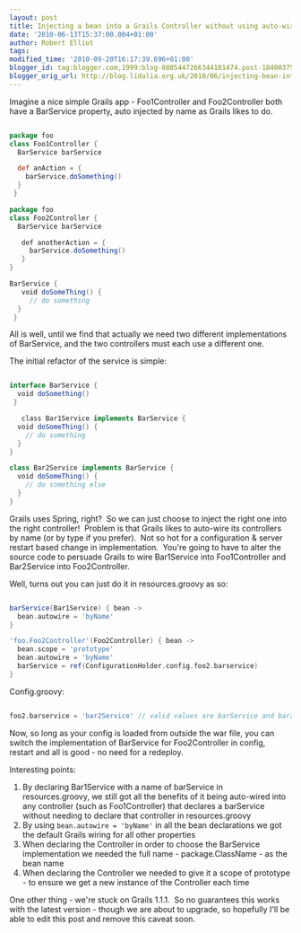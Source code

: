 ```yaml
---
layout: post
title: Injecting a bean into a Grails Controller without using auto-wiring
date: '2010-06-13T15:37:00.004+01:00'
author: Robert Elliot
tags: 
modified_time: '2010-09-20T16:17:39.696+01:00'
blogger_id: tag:blogger.com,1999:blog-8805447266344101474.post-1840037548847826379
blogger_orig_url: http://blog.lidalia.org.uk/2010/06/injecting-bean-into-grails-controller.html
---
```


Imagine a nice simple Grails app - Foo1Controller and Foo2Controller both have a BarService property, auto injected by name as Grails likes to do.

```groovy

package foo 
class Foo1Controller { 
  BarService barService 

  def anAction = {
    barService.doSomething() 
  }
 }

package foo
class Foo2Controller { 
  BarService barService

   def anotherAction = {
     barService.doSomething()
   } 
}

BarService {
   void doSomeThing() {
     // do something 
  }
 } 

```
All is well, until we find that actually we need two different implementations of BarService, and the two controllers must each use a different one.

The initial refactor of the service is simple:

```groovy

interface BarService {
  void doSomething()
 }

   class Bar1Service implements BarService { 
  void doSomeThing() { 
    // do something
  }
}

class Bar2Service implements BarService {
  void doSomeThing() {
    // do something else
  }
}

```
Grails uses Spring, right?  So we can just choose to inject the right one into 
the right controller!  Problem is that Grails likes to auto-wire its controllers 
by name (or by type if you prefer).  Not so hot for a configuration & server 
restart based change in implementation.  You're going to have to alter the 
source code to persuade Grails to wire Bar1Service into Foo1Controller and 
Bar2Service into Foo2Controller.

Well, turns out you can just do it in resources.groovy as so:

```groovy

barService(Bar1Service) { bean ->
  bean.autowire = 'byName'
}

'foo.Foo2Controller'(Foo2Controller) { bean ->
  bean.scope = 'prototype'
  bean.autowire = 'byName'
  barService = ref(ConfigurationHolder.config.foo2.barservice)
}

```
Config.groovy:

```groovy

foo2.barservice = 'bar2Service' // valid values are barService and bar2Service

```
Now, so long as your config is loaded from outside the war file, you can switch 
the implementation of BarService for Foo2Controller in config, restart and all 
is good - no need for a redeploy.

Interesting points:
1. By declaring Bar1Service with a name of barService in resources.groovy, 
   we still got all the benefits of it being auto-wired into any controller 
   (such as Foo1Controller) that declares a barService without needing to 
   declare that controller in resources.groovy
2. By using `bean.autowire = 'byName'` in all the bean declarations we got the 
   default Grails wiring for all other properties
3. When declaring the Controller in order to choose the BarService 
   implementation we needed the full name - package.ClassName - as the bean name
4. When declaring the Controller we needed to give it a scope of prototype - to
   ensure we get a new instance of the Controller each time

One other thing - we're stuck on Grails 1.1.1.  So no guarantees this works with 
the latest version - though we are about to upgrade, so hopefully I'll be able 
to edit this post and remove this caveat soon.
